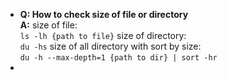 - **Q: How to check size of file or directory**  
   **A:** size of file:  
      ```
      ls -lh {path to file}
      ```
      size of directory:  
      ```
      du -hs
      ```
      size of all directory with sort by size:  
      ```
      du -h --max-depth=1 {path to dir} | sort -hr
      ```
- 